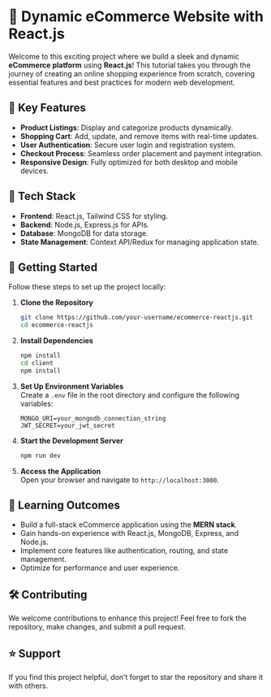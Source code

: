 # 🛒 Dynamic eCommerce Website with React.js  

Welcome to this exciting project where we build a sleek and dynamic **eCommerce platform** using **React.js**! This tutorial takes you through the journey of creating an online shopping experience from scratch, covering essential features and best practices for modern web development.  

## 🌟 Key Features  
- **Product Listings**: Display and categorize products dynamically.  
- **Shopping Cart**: Add, update, and remove items with real-time updates.  
- **User Authentication**: Secure user login and registration system.  
- **Checkout Process**: Seamless order placement and payment integration.  
- **Responsive Design**: Fully optimized for both desktop and mobile devices.  

## 🔧 Tech Stack  
- **Frontend**: React.js, Tailwind CSS for styling.  
- **Backend**: Node.js, Express.js for APIs.  
- **Database**: MongoDB for data storage.  
- **State Management**: Context API/Redux for managing application state.  

## 🚀 Getting Started  
Follow these steps to set up the project locally:  

1. **Clone the Repository**  
   ```bash  
   git clone https://github.com/your-username/ecommerce-reactjs.git  
   cd ecommerce-reactjs  
   ```  

2. **Install Dependencies**  
   ```bash  
   npm install  
   cd client  
   npm install  
   ```  

3. **Set Up Environment Variables**  
   Create a `.env` file in the root directory and configure the following variables:  
   ```env  
   MONGO_URI=your_mongodb_connection_string  
   JWT_SECRET=your_jwt_secret  
   ```  

4. **Start the Development Server**  
   ```bash  
   npm run dev  
   ```  

5. **Access the Application**  
   Open your browser and navigate to `http://localhost:3000`.  

## 📘 Learning Outcomes  
- Build a full-stack eCommerce application using the **MERN stack**.  
- Gain hands-on experience with React.js, MongoDB, Express, and Node.js.  
- Implement core features like authentication, routing, and state management.  
- Optimize for performance and user experience.  

## 🛠 Contributing  
We welcome contributions to enhance this project! Feel free to fork the repository, make changes, and submit a pull request.  

## ⭐ Support  
If you find this project helpful, don’t forget to star the repository and share it with others.  
